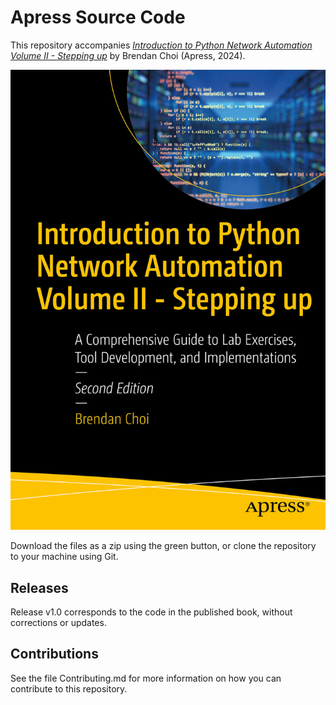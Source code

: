 # Apress Source Code

This repository accompanies [*Introduction to Python Network Automation Volume II - Stepping up*](https://link.springer.com/book/9798868803901) by Brendan Choi (Apress, 2024).

[comment]: #cover
![Cover image](979-8-8688-0390-1.jpg)

Download the files as a zip using the green button, or clone the repository to your machine using Git.

## Releases

Release v1.0 corresponds to the code in the published book, without corrections or updates.

## Contributions

See the file Contributing.md for more information on how you can contribute to this repository.